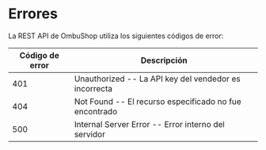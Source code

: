 # Errores

La REST API de OmbuShop utiliza los siguientes códigos de error:

Código de error | Descripción
---------- | -------
401 | Unauthorized -- La API key del vendedor es incorrecta
404 | Not Found -- El recurso especificado no fue encontrado
500 | Internal Server Error -- Error interno del servidor

